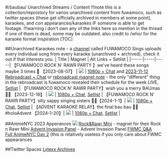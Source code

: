 #/baubau/ Unarchived Streams / Content 
!!!note this is a collection/repoistory for varios unarchived content from fuwamoco, such as twitter spaces (these get officially archived in members at some point), karaokes, and con appearances/karaokes IF someone is able to get footage.
!!!warning i don't own any of the links here so mention in the thread if one of them is dead, some may be outdated. also credit to /who/ for the karaoke format inspiration
[TOC]

##Unarchived Karaokes
note - a [channel](https://www.youtube.com/@fuwamocosings/playlists) called FUWAMOCO Sings uploads every individual song from every karaoke (unarchived + archived), check it out if that interests you.
| Title | Magnet | Alt Links + Setlist |
|------|-----|-----|
【FUWAMOCO ROCK N' RAWR PARTY 】we've heard these songs maybe 3 times 🐾 【2023-08-07】 | [![](https://files.catbox.moe/g2ywgw.jpg)](https://tinyurl.com/fwmckaraoke1) | [1080p + Chat](https://mega.nz/folder/XygXxDJR#yq5VglI7M3BVOqwtOxFQLA) and [2023-11-12 Rebroadcast + Chat](https://rbyp01.vercel.app/y9AStJx7Keg) or [rebroadcast magnet note](magnet:?xt=urn:btih:79f7b857054911518e61164feec7ae87b619a885&dn=%E3%80%90FUWAMOCO%20ROCK%20N%27%20RAWR%20PARTY%20-%20REBROADCAST%E3%80%91we%27ve%20heard%20these%20songs%20maybe%203%20times%20%F0%9F%90%BE%20%E3%80%90UNARCHIVED%E3%80%91-y9AStJx7Keg.mp4&tr=udp%3A%2F%2Ftracker.opentrackr.org%3A1337%2Fannounce) - the only "different" thing in the rebroadcast is fuwamoco revealed their schedule for the week LIVE, [Setlist](https://files.catbox.moe/uvdi2t.txt) |
【FUWAMOCO ROCK N' RAWR PARTY】wish you a merry BAUmas 🎄🐾 【2023-12-16】 | [![](https://files.catbox.moe/o7h6dp.jpg)](https://shorturl.at/uMXY) | [1080p + Chat](https://rbyp01.vercel.app/G_q_sPJVHk0), [Setlist](https://files.catbox.moe/5exfis.txt) | 
【FUWAMOCO ROCK N' RAWR PARTY】silly sappy singing sisters 🎉🐾【2024-1-1】| [![](https://files.catbox.moe/r8obyd.jpg)](http://tinyurl.com/fwmckaraoke3) | [1080p + Chat](https://rbyp01.vercel.app/98MwwiVUZRg), [Setlist](https://files.catbox.moe/749fzi.txt) |
【ADVENT KARAOKE RELAY】the final bau bau 🎵🐾 #holoAdvent 【2024-1-20】| [![](https://files.catbox.moe/jrumyw.jpg)](http://tinyurl.com/fwmckaraoke3) | [1080p + Chat](https://rbyp01.vercel.app/KV_9Xc6fxto), [Setlist](https://files.catbox.moe/0t8ng2.txt) |


##AnimeNYC 2023 Apperances
![](https://files.catbox.moe/cpizfa.png)
[Rock&Rawr Mini](https://tinyurl.com/FWMCNYCKARAOKE) - magnet for their Rock n Rawr Mini
[Advent Invasion Panel](https://files.catbox.moe/icvs24.mp3) - Advent Invasion Panel
[FWMC Q&A](https://mega.nz/file/d2szTRiI#sVXL7pRubmfQB0pnZoEzCZTP7b__7JnQTQ5XUBocQ5k)   
[Full AnimeNYC Day 2](https://mega.nz/file/kjU3jYiS#hVIsoZ4WWL_il77wEzqvIUvF8S_dYGjmcK6efwRJgtw)  (this is relatively useless if you only care about FWMC appearances

##Twitter Spaces
[Lytexx Archives](https://archive.lytexx.dev/spaces/hololive/EN/fuwamoco_en/)